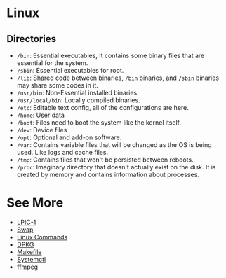 # Linux

## Directories

- `/bin`: Essential executables, It contains some binary files that are essential for the system.
- `/sbin`: Essential executables for root.
- `/lib`: Shared code between binaries, `/bin` binaries, and `/sbin` binaries may share some codes in it.
- `/usr/bin`: Non-Essential installed binaries.
- `/usr/local/bin`: Locally compiled binaries.
- `/etc`: Editable text config, all of the configurations are here.
- `/home`: User data
- `/boot`: Files need to boot the system like the kernel itself.
- `/dev`: Device files
- `/opt`: Optional and add-on software.
- `/var`: Contains variable files that will be changed as the OS is being used. Like logs and cache files.
- `/tmp`: Contains files that won't be persisted between reboots.
- `/proc`: Imaginary directory that doesn't actually exist on the disk. It is created by memory and contains information about processes.

# See More

- [LPIC-1](Linux/LPIC-1.md)
- [Swap](Linux/Swap.md)
- [Linux Commands](Linux/Linux%20Commands.md)
- [DPKG](Linux/DPKG.md)
- [Makefile](Linux/Makefile.md)
- [Systemctl](Linux/Systemctl.md)
- [ffmpeg](Linux/ffmpeg.md)